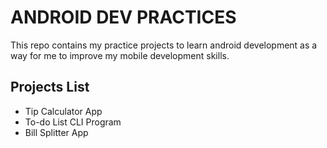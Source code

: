 # ANDROID DEV PRACTICES

This repo contains my practice projects to learn android development as a way for me to improve my mobile development skills.

## Projects List
* Tip Calculator App
* To-do List CLI Program
* Bill Splitter App
